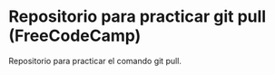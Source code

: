 # Repositorio para practicar git pull (FreeCodeCamp)
Repositorio para practicar el comando git pull.
